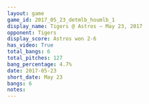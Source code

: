 ```yaml
---
layout: game
game_id: 2017_05_23_detmlb_houmlb_1
display_name: Tigers @ Astros – May 23, 2017
opponent: Tigers
display_score: Astros won 2-6
has_video: True
total_bangs: 6
total_pitches: 127
bang_percentage: 4.7%
date: 2017-05-23
short_date: May 23
bangs: 6
notes: 
---
```


